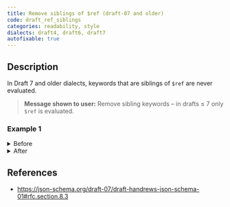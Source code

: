 ```yaml
---
title: Remove siblings of $ref (draft-07 and older)
code: draft_ref_siblings
categories: readability, style
dialects: draft4, draft6, draft7
autofixable: true
---
```


## Description
In Draft 7 and older dialects, keywords that are siblings of `$ref` are never evaluated.

> **Message shown to user:**
> Remove sibling keywords – in drafts ≤ 7 only `$ref` is evaluated.

### Example 1
<details><summary>Before</summary>

```json
{
  "$schema": "http://json-schema.org/draft-07/schema#",
  "description": "ignored in draft-07",
  "$ref": "#/definitions/INTEGER",
  "type": "integer",
  "minimum": 0
}
```
</details>

<details><summary>After</summary>

```json
{
  "$schema": "http://json-schema.org/draft-07/schema#",
  "$ref": "#/definitions/INTEGER"
}
```
</details>

## References
* <https://json-schema.org/draft-07/draft-handrews-json-schema-01#rfc.section.8.3>
